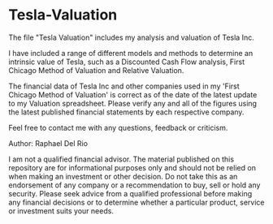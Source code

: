 # Tesla-Valuation

The file "Tesla Valuation" includes my analysis and valuation of Tesla Inc. 

I have included a range of different models and methods to determine an intrinsic value of Tesla, such as a Discounted Cash Flow analysis, First Chicago Method of Valuation and Relative Valuation.

The financial data of Tesla Inc and other companies used in my 'First Chicago Method of Valuation' is correct as of the date of the latest update to my Valuation spreadsheet. Please verify any and all of the figures using the latest published financial statements by each respective company.

Feel free to contact me with any questions, feedback or criticism. 

Author: Raphael Del Rio

I am not a qualified financial advisor. The material published on this repository are for informational purposes only and should not be relied on when making an investment or other decision. Do not take this as an endorsement of any company or a recommendation to buy, sell or hold any security. Please seek advice from a qualified professional before making any financial decisions or to determine whether a particular product, service or investment suits your needs.

